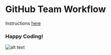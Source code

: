 # GitHub Team Workflow

Instructions [here](https://docs.google.com/document/d/1E-pns8OTVpzwstZY4qteXnqhS7az5rO1qCAxqHsnlgc/edit#heading=h.5a35mz9z55ey)

### **Happy Coding!**

![alt text](https://media.makeameme.org/created/lets-start-coding.jpg)
